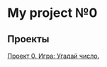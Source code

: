 # My project №0

## Проекты

[Проект 0. Игра: Угадай число.](https://github.com/Sonnenbergenfluganschluss/sf_d_science/tree/main/Project%200)